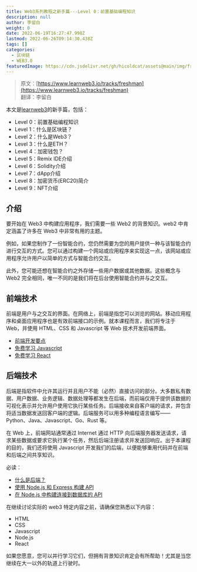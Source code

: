 ```yaml
---
title: Web3系列教程之新手篇---Level 0：前置基础编程知识
description: null
author: 李留白
weight: 0
date: 2022-06-19T16:27:47.998Z
lastmod: 2022-06-26T09:14:30.438Z
tags: []
categories:
  - 区块链
  - WEB3.0
featuredImage: https://cdn.jsdelivr.net/gh/hicoldcat/assets@main/img/freshman.png
---
```


> 原文：[https://www.learnweb3.io/tracks/freshman](https://www.learnweb3.io/tracks/freshman)<br/>
> 翻译：李留白

本文是[learnweb3](https://www.learnweb3.io/)的新手篇，包括：
- Level 0：前置基础编程知识
- Level 1：什么是区块链？
- Level 2：什么是Web3？
- Level 3：什么是ETH？
- Level 4：加密钱包？
- Level 5：Remix IDE介绍
- Level 6：Solidity介绍
- Level 7：dApp介绍
- Level 8：加密货币(ERC20)简介
- Level 9：NFT介绍

## 介绍
要开始在 Web3 中构建应用程序，我们需要一些 Web2 的背景知识。web2 中肯定涵盖了许多在 Web3 中非常有用的主题。

例如，如果您制作了一份智能合约，您仍然需要为您的用户提供一种与该智能合约进行交互的方式。您可以通过构建一个网站或应用程序来实现这一点，该网站或应用程序允许用户以简单的方式与智能合约交互。

此外，您可能还想在智能合约之外存储一些用户数据或其他数据。这些概念与 Web2 完全相同，唯一不同的是我们将在后台使用智能合约并与之交互。

## 前端技术
前端是用户与之交互的界面。在网络上，前端是指您可以浏览的网站。移动应用程序和桌面应用程序也是有效前端接口的示例。就本课程而言，我们将专注于 Web，并使用 HTML、CSS 和 Javascript 等 Web 技术开发前端界面。

- [前端开发要点](https://hicoldcat.com/posts/tech-blog/frontend-development-the-essentials/)
- [免费学习 Javascript](https://scrimba.com/learn/learnjavascript)
- [免费学习 React](https://scrimba.com/learn/learnreact)

## 后端技术

后端是指软件中允许其运行并且用户不能（必然）直接访问的部分。大多数私有数据、用户数据、业务逻辑、数据处理等都发生在后端，而前端仅用于提供该数据的可视化表示并允许用户使用它执行某些任务。后端接收来自客户端的请求，并包含将适当数据发送回客户端的逻辑。后端服务可以用多种编程语言编写——Python、Java、Javascript、Go、Rust 等。

在 Web 上，前端网站通常通过 Internet 通过 HTTP 向后端服务器发送请求，请求某些数据或要求它执行某个任务，然后后端注册请求并发送回响应。出于本课程的目的，我们还将使用 Javascript 开发我们的后端，以便能够重用代码并在前端和后端之间共享知识。

必读：

- [什么是后端？](https://hicoldcat.com/posts/tech-blog/back-end-architecture/)
- [使用 Node.js 和 Express 构建 API](https://www.freecodecamp.org/learn/back-end-development-and-apis/#basic-node-and-express)
- [在 Node.js 中构建连接到数据库的 API](https://www.freecodecamp.org/learn/back-end-development-and-apis/#back-end-development-and-apis-projects)

在继续讨论实际的 web3 特定内容之前，请确保您熟悉以下内容：

- HTML
- CSS
- Javascript
- Node.js
- React

如果您愿意，您可以并行学习它们，但拥有背景知识肯定会有所帮助！尤其是当您继续在大一以外的轨道上行驶时。
